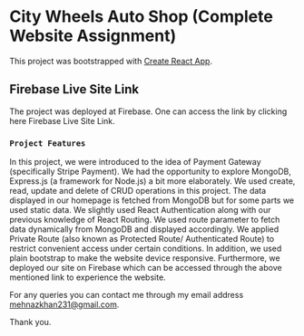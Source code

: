 # City Wheels Auto Shop (Complete Website Assignment)

This project was bootstrapped with [Create React App](https://github.com/facebook/create-react-app).

## Firebase Live Site Link

The project was deployed at Firebase. One can access the link by clicking here Firebase Live Site Link.

### `Project Features`

In this project, we were introduced to the idea of Payment Gateway (specifically Stripe Payment). We had the opportunity to explore MongoDB, Express.js (a framework for Node.js) a bit more elaborately. We used create, read, update and delete of CRUD operations in this project. The data displayed in our homepage is fetched from MongoDB but for some parts we used static data. We slightly used React Authentication along with our previous knowledge of React Routing. We used route parameter to fetch data dynamically from MongoDB and displayed accordingly. We applied Private Route (also known as Protected Route/ Authenticated Route) to restrict convenient access under certain conditions. In addition, we used plain bootstrap to make the website device responsive. Furthermore, we deployed our site on Firebase which can be accessed through the above mentioned link to experience the website.

For any queries you can contact me through my email address mehnazkhan231@gmail.com.

Thank you.